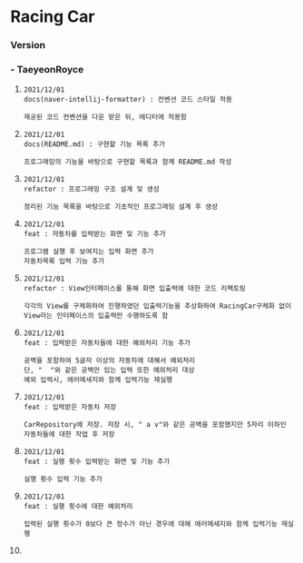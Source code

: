 # Racing Car

### Version

### - TaeyeonRoyce

1. ```
   2021/12/01
   docs(naver-intellij-formatter) : 컨벤션 코드 스타일 적용
   
   제공된 코드 컨벤션을 다운 받은 뒤, 에디터에 적용함
   ```

2. ```
   2021/12/01
   docs(README.md) : 구현할 기능 목록 추가
   
   프로그래밍의 기능을 바탕으로 구현할 목록과 함께 README.md 작성
   ```

3. ```
   2021/12/01
   refactor : 프로그래밍 구조 설계 및 생성
   
   정리된 기능 목록을 바탕으로 기초적인 프로그래밍 설계 후 생성
   ```

4. ```
   2021/12/01
   feat : 자동차를 입력받는 화면 및 기능 추가
   
   프로그램 실행 후 보여지는 입력 화면 추가
   자동차목록 입력 기능 추가
   ```

5. ```
   2021/12/01
   refactor : View인터페이스를 통해 화면 입출력에 대한 코드 리팩토링
   
   각각의 View를 구체화하여 진행하였던 입출력기능을 추상화하여 RacingCar구체화 없이 View라는 인터페이스의 입출력만 수행하도록 함
   ```

6. ```
   2021/12/01
   feat : 입력받은 자동차들에 대한 예외처리 기능 추가
   
   공백을 포함하여 5글자 이상의 자동차에 대해서 예외처리
   단, "  "와 같은 공백만 있는 입력 또한 예외처리 대상
   예외 입력시, 에러메세지와 함께 입력기능 재실행
   ```

7. ```
   2021/12/01
   feat : 입력받은 자동차 저장
   
   CarRepository에 저장. 저장 시, " a v"와 같은 공백을 포함했지만 5자리 이하인 자동차들에 대한 작업 후 저장
   ```

8. ```
   2021/12/01
   feat : 실행 횟수 입력받는 화면 및 기능 추가
   
   실행 횟수 입력 기능 추가
   ```

9. ```
   2021/12/01
   feat : 실행 횟수에 대한 예외처리
   
   입력된 실행 횟수가 0보다 큰 정수가 아닌 경우에 대해 에러메세지와 함께 입력기능 재실행
   ```

10. 


